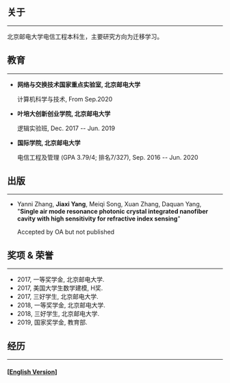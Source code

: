 ## 关于

------

北京邮电大学电信工程本科生，主要研究方向为迁移学习。

## 教育

------

- **网络与交换技术国家重点实验室, 北京邮电大学**

  计算机科学与技术, From Sep.2020

- **叶培大创新创业学院, 北京邮电大学**

  逻辑实验班, Dec. 2017 -- Jun. 2019

- **国际学院, 北京邮电大学**

  电信工程及管理 (GPA 3.79/4; 排名7/327), Sep. 2016 -- Jun. 2020

## 出版

------

* Yanni Zhang, **Jiaxi Yang**, Meiqi Song, Xuan Zhang, Daquan Yang, "**Single air mode resonance photonic crystal integrated nanofiber cavity with high sensitivity for refractive index sensing**"

  Accepted by OA but not published

## 奖项 & 荣誉

------

- 2017, 一等奖学金, 北京邮电大学.
- 2017, 美国大学生数学建模, H奖.
- 2017, 三好学生, 北京邮电大学.
- 2018, 一等奖学金, 北京邮电大学.
- 2018, 三好学生, 北京邮电大学.
- 2019, 国家奖学金, 教育部.

## 经历

------




#### [[English Version\]](./)

